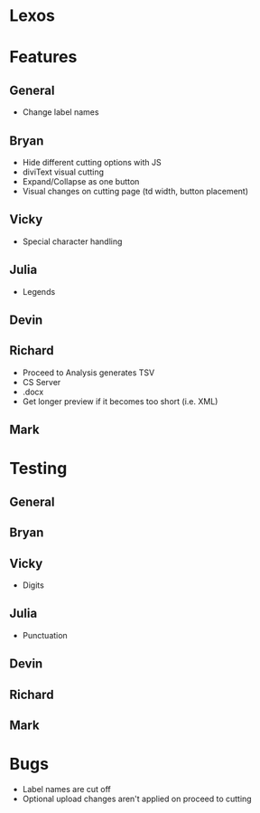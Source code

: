 Lexos
==========

# Features

## General

- Change label names

## Bryan

- Hide different cutting options with JS
- diviText visual cutting
- Expand/Collapse as one button
- Visual changes on cutting page (td width, button placement)

## Vicky

- Special character handling

## Julia

- Legends

## Devin

## Richard

- Proceed to Analysis generates TSV
- CS Server
- .docx
- Get longer preview if it becomes too short (i.e. XML)

## Mark


# Testing

## General

## Bryan

## Vicky

- Digits

## Julia

- Punctuation

## Devin

## Richard

## Mark


# Bugs

- Label names are cut off
- Optional upload changes aren't applied on proceed to cutting